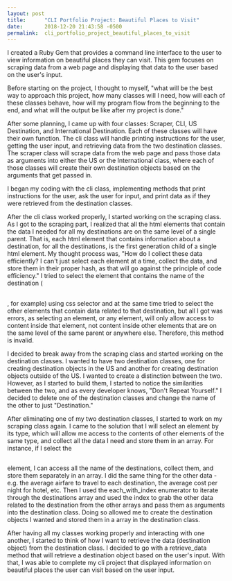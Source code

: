 ```yaml
---
layout: post
title:      "CLI Portfolio Project: Beautiful Places to Visit"
date:       2018-12-20 21:43:58 -0500
permalink:  cli_portfolio_project_beautiful_places_to_visit
---
```



I created a Ruby Gem that provides a command line interface to the user to view information on beautiful places they can visit. This gem focuses on scraping data from a web page and displaying that data to the user based on the user's input. 

Before starting on the project, I thought to myself, "what will be the best way to approach this project, how many classes will I need, how will each of these classes behave, how will my program flow from the beginning to the end, and what will the output be like after my project is done." 

After some planning, I came up with four classes: Scraper, CLI, US Destination, and International Destination. Each of these classes will have their own function. The cli class will handle printing instructions for the user, getting the user input, and retrieving data from the two destination classes. The scraper class will scrape data from the web page and pass those data as arguments into either the US or the International class, where each of those classes will create their own destination objects based on the arguments that get passed in. 

I began my coding with the cli class, implementing methods that print instructions for the user, ask the user for input, and print data as if they were retrieved from the destination classes. 

After the cli class worked properly, I started working on the scraping class. As I got to the scraping part, I realized that all the html elements that contain the data I needed for all my destinations are on the same level of a single parent. That is, each html element that contains information about a destination, for all the destinations, is the first generation child of a single html element. My thought process was, "How do I collect these data efficiently? I can't just select each element at a time, collect the data, and store them in their proper hash, as that will go against the principle of code efficiency." I tried to select the element that contains the name of the destination (<h2></h2>, for example) using css selector and at the same time tried to select the other elements that contain data related to that destination, but all I got was errors, as selecting an element, or any element, will only allow access to content inside that element, not content inside other elements that are on the same level of the same parent or anywhere else. Therefore, this method is invalid. 

I decided to break away from the scraping class and started working on the destination classes. I wanted to have two destination classes, one for creating destination objects in the US and another for creating destination objects outside of the US. I wanted to create a distinction between the two. However, as I started to build them, I started to notice the similarities between the two, and as every developer knows, "Don't Repeat Yourself." I decided to delete one of the destination classes and change the name of the other to just "Destination."

After eliminating one of my two destination classes, I started to work on my scraping class again. I came to the solution that I will select an element by its type, which will allow me access to the contents of other elements of the same type, and collect all the data I need and store them in an array. For instance, if I select the <h2></h2> element, I can access all the name of the destinations, collect them, and store them separately in an array. I did the same thing for the other data - e.g. the average airfare to travel to each destination, the average cost per night for hotel, etc. Then I used the each_with_index enumerator to iterate through the destinations array and used the index to grab the other data related to the destination from the other arrays and pass them as arguments into the destination class. Doing so allowed me to create the destination objects I wanted and stored them in a array in the destination class. 

After having all my classes working properly and interacting with one another, I started to think of how I want to retrieve the data (destination object) from the destination class. I decided to go with a retrieve_data method that will retrieve a destination object based on the user's input. With that, I was able to complete my cli project that displayed information on beautiful places the user can visit based on the user input.
